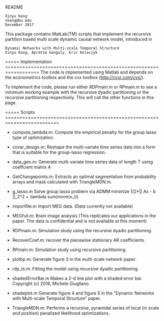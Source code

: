 
README

    Xinyu Kang
    xkang@bu.edu
    December 2017



This package contains MatLab(TM) scripts that implement the recursive partition based multi scale dynamic causal network model, introduced in  
   
    Dynamic Networks with Multi-scale Temporal Structure
    Xinyu Kang, Apratim Ganguly, Eric Kolaczyk

===== Implementation ==================================================================
The code is implemented using Matlab and depends on the econometrics toolbox and the cvx toolbox (http://cvxr.com/cvx/).

To implement the code, please run either RDPmain.m or RPmain.m to see a minimum working example with the recursive dyadic partitioning 
or the recursive partitioning respectively. This will call the other functions in this page.

===== Scripts ========================================================================+
- compute_lambda.m:	Compute the empirical penalty for the group lasso type of optimization.

- covar_design.m:	Reshape the multi-variate time series data into a form that is suitable for the group-lasso regression.

- data_gen.m:		Generate multi-variate time series data of length T using coeffcient matrix A

- GetChangepoints.m:	Extracts an optimal segmentation from probability arrays and mask calculated with TriangleMDN.m.

- g_lasso.m		Solve group lasso problem via ADMM minimize 1/2*|| Ax - b ||_2^2 + \lambda sum(norm(x_i))

- importfile.m		Import MEG data. (Data currently not available)

- MEGfull.m:		Brain image analysis (This replicates our applications in the paper. The data is confidential and is not available at this moment)

- RDPmain.m:     	Simulation study using the recursive dyadic partitioning.

- RecoverCoef.m:	recover the piecewise stationary AR coefficients.

- RPmain.m:		Simulation study using recursive partitioning.

- plotbp.m:		Generate figure 3 in the multi-scale network paper.

- rdp_ts.m:		Fitting the model using recursive dyadic partitioning.

- shadedErrorBar.m	Makes a 2-d line plot with a shaded error bar. Copyright (c) 2016, Michele Giugliano.

- shadeplot.m		Generate figure 4 and figure 5 in the “Dynamic Networks with Multi-scale Temporal Structure” paper.

- TriangleMDN.m:	Performs a recursive, pyramidal series of local (in scale and position) penalized likelihood optimizations.
